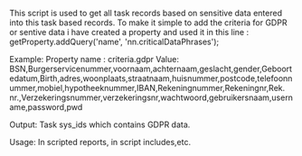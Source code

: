 This script is used to get all task records based on sensitive data entered into this task based records. To make it simple to add the criteria for GDPR or sentive data i 
have created a property and used it in this line : getProperty.addQuery('name', 'nn.criticalDataPhrases');

Example: 
Property name : criteria.gdpr
Value: BSN,Burgerservicenummer,voornaam,achternaam,geslacht,gender,Geboortedatum,Birth,adres,woonplaats,straatnaam,huisnummer,postcode,telefoonnummer,mobiel,hypotheeknummer,IBAN,Rekeningnummer,Rekeningnr,Rek. nr.,Verzekeringsnummer,verzekeringsnr,wachtwoord,gebruikersnaam,username,password,pwd

Output:
Task sys_ids which contains GDPR data.

Usage:
In scripted reports, in script includes,etc.
